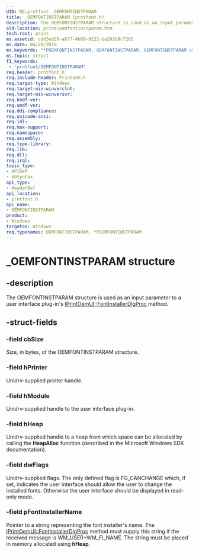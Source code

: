 ```yaml
---
UID: NS:prntfont._OEMFONTINSTPARAM
title: _OEMFONTINSTPARAM (prntfont.h)
description: The OEMFONTINSTPARAM structure is used as an input parameter to a user interface plug-in's IPrintOemUI::FontInstallerDlgProc method.
old-location: print\oemfontinstparam.htm
tech.root: print
ms.assetid: cdd3ed28-a077-4b89-9222-ba282b9c7205
ms.date: 04/20/2018
ms.keywords: "*POEMFONTINSTPARAM, OEMFONTINSTPARAM, OEMFONTINSTPARAM structure [Print Devices], POEMFONTINSTPARAM, POEMFONTINSTPARAM structure pointer [Print Devices], _OEMFONTINSTPARAM, print.oemfontinstparam, print_unidrv-pscript_ui_d306ca78-7f06-4ccf-a501-7470f33f96cb.xml, prntfont/OEMFONTINSTPARAM, prntfont/POEMFONTINSTPARAM"
ms.topic: struct
f1_keywords:
 - "prntfont/OEMFONTINSTPARAM"
req.header: prntfont.h
req.include-header: Printoem.h
req.target-type: Windows
req.target-min-winverclnt: 
req.target-min-winversvr: 
req.kmdf-ver: 
req.umdf-ver: 
req.ddi-compliance: 
req.unicode-ansi: 
req.idl: 
req.max-support: 
req.namespace: 
req.assembly: 
req.type-library: 
req.lib: 
req.dll: 
req.irql: 
topic_type:
- APIRef
- kbSyntax
api_type:
- HeaderDef
api_location:
- prntfont.h
api_name:
- OEMFONTINSTPARAM
product:
- Windows
targetos: Windows
req.typenames: OEMFONTINSTPARAM, *POEMFONTINSTPARAM
---
```


# _OEMFONTINSTPARAM structure


## -description


The OEMFONTINSTPARAM structure is used as an input parameter to a user interface plug-in's <a href="https://docs.microsoft.com/windows-hardware/drivers/ddi/content/prcomoem/nf-prcomoem-iprintoemui-fontinstallerdlgproc">IPrintOemUI::FontInstallerDlgProc</a> method.


## -struct-fields




### -field cbSize

Size, in bytes, of the OEMFONTINSTPARAM structure.


### -field hPrinter

Unidrv-supplied printer handle.


### -field hModule

Unidrv-supplied handle to the user interface plug-in.


### -field hHeap

Unidrv-supplied handle to a heap from which space can be allocated by calling the <b>HeapAlloc</b> function (described in the Microsoft Windows SDK documentation).


### -field dwFlags

Unidrv-supplied flags. The only defined flag is FG_CANCHANGE which, if set, indicates the user interface should allow the user to change the installed fonts. Otherwise the user interface should be displayed in read-only mode.


### -field pFontInstallerName

Pointer to a string representing the font installer's name. The <a href="https://docs.microsoft.com/windows-hardware/drivers/ddi/content/prcomoem/nf-prcomoem-iprintoemui-fontinstallerdlgproc">IPrintOemUI::FontInstallerDlgProc</a> method must supply this string if the received message is WM_USER+WM_FI_NAME. The string must be placed in memory allocated using <b>hHeap</b>.

